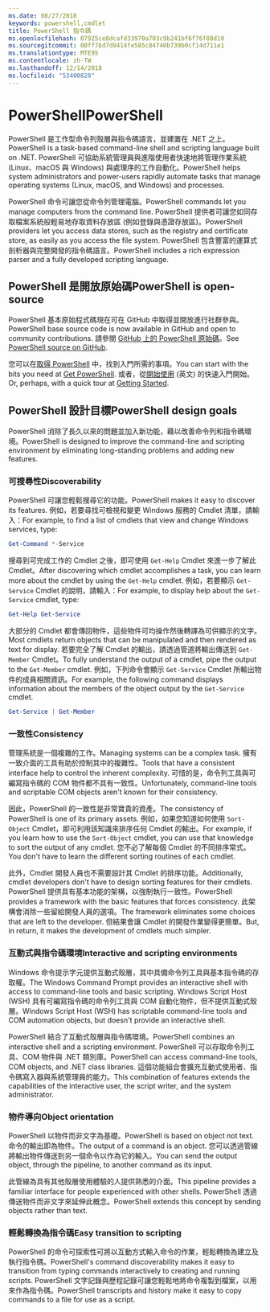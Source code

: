 ```yaml
---
ms.date: 08/27/2018
keywords: powershell,cmdlet
title: PowerShell 指令碼
ms.openlocfilehash: 07925ce8dcafd33970a703c9b241bf6f76f88d10
ms.sourcegitcommit: 00ff76d7d9414fe585c04740b739b9cf14d711e1
ms.translationtype: MTE95
ms.contentlocale: zh-TW
ms.lasthandoff: 12/14/2018
ms.locfileid: "53400828"
---
```

# <a name="powershell"></a><span data-ttu-id="db2b3-103">PowerShell</span><span class="sxs-lookup"><span data-stu-id="db2b3-103">PowerShell</span></span>

<span data-ttu-id="db2b3-104">PowerShell 是工作型命令列殼層與指令碼語言，並建置在 .NET 之上。</span><span class="sxs-lookup"><span data-stu-id="db2b3-104">PowerShell is a task-based command-line shell and scripting language built on .NET.</span></span>
<span data-ttu-id="db2b3-105">PowerShell 可協助系統管理員與進階使用者快速地將管理作業系統 (Linux、macOS 與 Windows) 與處理序的工作自動化。</span><span class="sxs-lookup"><span data-stu-id="db2b3-105">PowerShell helps system administrators and power-users rapidly automate tasks that manage operating systems (Linux, macOS, and Windows) and processes.</span></span>

<span data-ttu-id="db2b3-106">PowerShell 命令可讓您從命令列管理電腦。</span><span class="sxs-lookup"><span data-stu-id="db2b3-106">PowerShell commands let you manage computers from the command line.</span></span> <span data-ttu-id="db2b3-107">PowerShell 提供者可讓您如同存取檔案系統般輕易地存取資料存放區 (例如登錄與憑證存放區)。</span><span class="sxs-lookup"><span data-stu-id="db2b3-107">PowerShell providers let you access data stores, such as the registry and certificate store, as easily as you access the file system.</span></span> <span data-ttu-id="db2b3-108">PowerShell 包含豐富的運算式剖析器與完整開發的指令碼語言。</span><span class="sxs-lookup"><span data-stu-id="db2b3-108">PowerShell includes a rich expression parser and a fully developed scripting language.</span></span>

## <a name="powershell-is-open-source"></a><span data-ttu-id="db2b3-109">PowerShell 是開放原始碼</span><span class="sxs-lookup"><span data-stu-id="db2b3-109">PowerShell is open-source</span></span>

<span data-ttu-id="db2b3-110">PowerShell 基本原始程式碼現在可在 GitHub 中取得並開放進行社群參與。</span><span class="sxs-lookup"><span data-stu-id="db2b3-110">PowerShell base source code is now available in GitHub and open to community contributions.</span></span>
<span data-ttu-id="db2b3-111">請參閱 [GitHub 上的 PowerShell 原始碼](https://github.com/powershell/powershell)。</span><span class="sxs-lookup"><span data-stu-id="db2b3-111">See [PowerShell source on GitHub](https://github.com/powershell/powershell).</span></span>

<span data-ttu-id="db2b3-112">您可以在[取得 PowerShell](https://github.com/PowerShell/PowerShell#get-powershell) 中，找到入門所需的事項。</span><span class="sxs-lookup"><span data-stu-id="db2b3-112">You can start with the bits you need at [Get PowerShell](https://github.com/PowerShell/PowerShell#get-powershell).</span></span>
<span data-ttu-id="db2b3-113">或者，從[開始使用](https://github.com/PowerShell/PowerShell/blob/master/docs/learning-powershell) \(英文\) 的快速入門開始。</span><span class="sxs-lookup"><span data-stu-id="db2b3-113">Or, perhaps, with a quick tour at [Getting Started](https://github.com/PowerShell/PowerShell/blob/master/docs/learning-powershell).</span></span>

## <a name="powershell-design-goals"></a><span data-ttu-id="db2b3-114">PowerShell 設計目標</span><span class="sxs-lookup"><span data-stu-id="db2b3-114">PowerShell design goals</span></span>

<span data-ttu-id="db2b3-115">PowerShell 消除了長久以來的問題並加入新功能，藉以改善命令列和指令碼環境。</span><span class="sxs-lookup"><span data-stu-id="db2b3-115">PowerShell is designed to improve the command-line and scripting environment by eliminating long-standing problems and adding new features.</span></span>

### <a name="discoverability"></a><span data-ttu-id="db2b3-116">可搜尋性</span><span class="sxs-lookup"><span data-stu-id="db2b3-116">Discoverability</span></span>

<span data-ttu-id="db2b3-117">PowerShell 可讓您輕鬆搜尋它的功能。</span><span class="sxs-lookup"><span data-stu-id="db2b3-117">PowerShell makes it easy to discover its features.</span></span> <span data-ttu-id="db2b3-118">例如，若要尋找可檢視和變更 Windows 服務的 Cmdlet 清單，請輸入：</span><span class="sxs-lookup"><span data-stu-id="db2b3-118">For example, to find a list of cmdlets that view and change Windows services, type:</span></span>

```powershell
Get-Command *-Service
```

<span data-ttu-id="db2b3-119">搜尋到可完成工作的 Cmdlet 之後，即可使用 `Get-Help` Cmdlet 來進一步了解此 Cmdlet。</span><span class="sxs-lookup"><span data-stu-id="db2b3-119">After discovering which cmdlet accomplishes a task, you can learn more about the cmdlet by using the `Get-Help` cmdlet.</span></span> <span data-ttu-id="db2b3-120">例如，若要顯示 `Get-Service` Cmdlet 的說明，請輸入：</span><span class="sxs-lookup"><span data-stu-id="db2b3-120">For example, to display help about the `Get-Service` cmdlet, type:</span></span>

```powershell
Get-Help Get-Service
```

<span data-ttu-id="db2b3-121">大部分的 Cmdlet 都會傳回物件，這些物件可均操作然後轉譯為可供顯示的文字。</span><span class="sxs-lookup"><span data-stu-id="db2b3-121">Most cmdlets return objects that can be manipulated and then rendered as text for display.</span></span> <span data-ttu-id="db2b3-122">若要完全了解 Cmdlet 的輸出，請透過管道將輸出傳送到 `Get-Member` Cmdlet。</span><span class="sxs-lookup"><span data-stu-id="db2b3-122">To fully understand the output of a cmdlet, pipe the output to the `Get-Member` cmdlet.</span></span> <span data-ttu-id="db2b3-123">例如，下列命令會顯示 `Get-Service` Cmdlet 所輸出物件的成員相關資訊。</span><span class="sxs-lookup"><span data-stu-id="db2b3-123">For example, the following command displays information about the members of the object output by the `Get-Service` cmdlet.</span></span>

```powershell
Get-Service | Get-Member
```

### <a name="consistency"></a><span data-ttu-id="db2b3-124">一致性</span><span class="sxs-lookup"><span data-stu-id="db2b3-124">Consistency</span></span>

<span data-ttu-id="db2b3-125">管理系統是一個複雜的工作。</span><span class="sxs-lookup"><span data-stu-id="db2b3-125">Managing systems can be a complex task.</span></span> <span data-ttu-id="db2b3-126">擁有一致介面的工具有助於控制其中的複雜性。</span><span class="sxs-lookup"><span data-stu-id="db2b3-126">Tools that have a consistent interface help to control the inherent complexity.</span></span> <span data-ttu-id="db2b3-127">可惜的是，命令列工具與可編寫指令碼的 COM 物件都不具有一致性。</span><span class="sxs-lookup"><span data-stu-id="db2b3-127">Unfortunately, command-line tools and scriptable COM objects aren't known for their consistency.</span></span>

<span data-ttu-id="db2b3-128">因此，PowerShell 的一致性是非常寶貴的資產。</span><span class="sxs-lookup"><span data-stu-id="db2b3-128">The consistency of PowerShell is one of its primary assets.</span></span> <span data-ttu-id="db2b3-129">例如，如果您知道如何使用 `Sort-Object` Cmdlet，即可利用該知識來排序任何 Cmdlet 的輸出。</span><span class="sxs-lookup"><span data-stu-id="db2b3-129">For example, if you learn how to use the `Sort-Object` cmdlet, you can use that knowledge to sort the output of any cmdlet.</span></span> <span data-ttu-id="db2b3-130">您不必了解每個 Cmdlet 的不同排序常式。</span><span class="sxs-lookup"><span data-stu-id="db2b3-130">You don't have to learn the different sorting routines of each cmdlet.</span></span>

<span data-ttu-id="db2b3-131">此外，Cmdlet 開發人員也不需要設計其 Cmdlet 的排序功能。</span><span class="sxs-lookup"><span data-stu-id="db2b3-131">Additionally, cmdlet developers don't have to design sorting features for their cmdlets.</span></span> <span data-ttu-id="db2b3-132">PowerShell 提供具有基本功能的架構，以強制執行一致性。</span><span class="sxs-lookup"><span data-stu-id="db2b3-132">PowerShell provides a framework with the basic features that forces consistency.</span></span> <span data-ttu-id="db2b3-133">此架構會消除一些留給開發人員的選項。</span><span class="sxs-lookup"><span data-stu-id="db2b3-133">The framework eliminates some choices that are left to the developer.</span></span> <span data-ttu-id="db2b3-134">但結果會讓 Cmdlet 的開發作業變得更簡單。</span><span class="sxs-lookup"><span data-stu-id="db2b3-134">But, in return, it makes the development of cmdlets much simpler.</span></span>

### <a name="interactive-and-scripting-environments"></a><span data-ttu-id="db2b3-135">互動式與指令碼環境</span><span class="sxs-lookup"><span data-stu-id="db2b3-135">Interactive and scripting environments</span></span>

<span data-ttu-id="db2b3-136">Windows 命令提示字元提供互動式殼層，其中具備命令列工具與基本指令碼的存取權。</span><span class="sxs-lookup"><span data-stu-id="db2b3-136">The Windows Command Prompt provides an interactive shell with access to command-line tools and basic scripting.</span></span> <span data-ttu-id="db2b3-137">Windows Script Host (WSH) 具有可編寫指令碼的命令列工具與 COM 自動化物件，但不提供互動式殼層。</span><span class="sxs-lookup"><span data-stu-id="db2b3-137">Windows Script Host (WSH) has scriptable command-line tools and COM automation objects, but doesn't provide an interactive shell.</span></span>

<span data-ttu-id="db2b3-138">PowerShell 結合了互動式殼層與指令碼環境。</span><span class="sxs-lookup"><span data-stu-id="db2b3-138">PowerShell combines an interactive shell and a scripting environment.</span></span> <span data-ttu-id="db2b3-139">PowerShell 可以存取命令列工具、COM 物件與 .NET 類別庫。</span><span class="sxs-lookup"><span data-stu-id="db2b3-139">PowerShell can access command-line tools, COM objects, and .NET class libraries.</span></span> <span data-ttu-id="db2b3-140">這個功能組合會擴充互動式使用者、指令碼寫入器與系統管理員的能力。</span><span class="sxs-lookup"><span data-stu-id="db2b3-140">This combination of features extends the capabilities of the interactive user, the script writer, and the system administrator.</span></span>

### <a name="object-orientation"></a><span data-ttu-id="db2b3-141">物件導向</span><span class="sxs-lookup"><span data-stu-id="db2b3-141">Object orientation</span></span>

<span data-ttu-id="db2b3-142">PowerShell 以物件而非文字為基礎。</span><span class="sxs-lookup"><span data-stu-id="db2b3-142">PowerShell is based on object not text.</span></span> <span data-ttu-id="db2b3-143">命令的輸出即為物件。</span><span class="sxs-lookup"><span data-stu-id="db2b3-143">The output of a command is an object.</span></span> <span data-ttu-id="db2b3-144">您可以透過管線將輸出物件傳送到另一個命令以作為它的輸入。</span><span class="sxs-lookup"><span data-stu-id="db2b3-144">You can send the output object, through the pipeline, to another command as its input.</span></span>

<span data-ttu-id="db2b3-145">此管線為具有其他殼層使用體驗的人提供熟悉的介面。</span><span class="sxs-lookup"><span data-stu-id="db2b3-145">This pipeline provides a familiar interface for people experienced with other shells.</span></span> <span data-ttu-id="db2b3-146">PowerShell 透過傳送物件而非文字來延伸此概念。</span><span class="sxs-lookup"><span data-stu-id="db2b3-146">PowerShell extends this concept by sending objects rather than text.</span></span>

### <a name="easy-transition-to-scripting"></a><span data-ttu-id="db2b3-147">輕鬆轉換為指令碼</span><span class="sxs-lookup"><span data-stu-id="db2b3-147">Easy transition to scripting</span></span>

<span data-ttu-id="db2b3-148">PowerShell 的命令可探索性可將以互動方式輸入命令的作業，輕鬆轉換為建立及執行指令碼。</span><span class="sxs-lookup"><span data-stu-id="db2b3-148">PowerShell's command discoverability makes it easy to transition from typing commands interactively to creating and running scripts.</span></span> <span data-ttu-id="db2b3-149">PowerShell 文字記錄與歷程記錄可讓您輕鬆地將命令複製到檔案，以用來作為指令碼。</span><span class="sxs-lookup"><span data-stu-id="db2b3-149">PowerShell transcripts and history make it easy to copy commands to a file for use as a script.</span></span>
